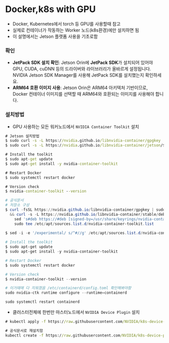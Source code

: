 # Docker,k8s with GPU

- Docker, Kubernetes에서 torch 등 GPU를 사용할때 참고
- 실제로 컨테이너가 작동하는 Worker 노드(k8s환경)에만 설치하면 됨
- 이 설명에서는 Jetson 플랫폼 사용을 기초로함



### 확인

- **JetPack SDK 설치 확인**: Jetson Orin에 **JetPack SDK**가 설치되어 있어야 GPU, CUDA, cuDNN 등의 드라이버와 라이브러리가 올바르게 설정됩니다. NVIDIA Jetson SDK Manager를 사용해 JetPack SDK를 설치했는지 확인하세요.
- **ARM64 호환 이미지 사용**: Jetson Orin은 ARM64 아키텍처 기반이므로, Docker 컨테이너 이미지를 선택할 때 ARM64와 호환되는 이미지를 사용해야 합니다.





### 설치방법

- GPU 사용하는 모든 워커노드에서 `NVIDIA Container Toolkit` 설치

```cmd
# Jetson 설치방법
$ sudo curl -s -L https://nvidia.github.io/libnvidia-container/gpgkey | sudo apt-key add -
$ sudo curl -s -L https://nvidia.github.io/libnvidia-container/jetson/$(. /etc/nv_tegra_release; echo $JETSON_ARCH)/nvidia-l4t-apt-source.list | sudo tee /etc/apt/sources.list.d/nvidia-container-toolkit.list

# Install the toolkit
$ sudo apt-get update
$ sudo apt-get install -y nvidia-container-toolkit

# Restart Docker
$ sudo systemctl restart docker

# Version check
$ nvidia-container-toolkit --version
```





```powershell
# 공식문서
# 저장소 구성
$ curl -fsSL https://nvidia.github.io/libnvidia-container/gpgkey | sudo gpg --dearmor -o /usr/share/keyrings/nvidia-container-toolkit-keyring.gpg \
  && curl -s -L https://nvidia.github.io/libnvidia-container/stable/deb/nvidia-container-toolkit.list | \
    sed 's#deb https://#deb [signed-by=/usr/share/keyrings/nvidia-container-toolkit-keyring.gpg] https://#g' | \
    sudo tee /etc/apt/sources.list.d/nvidia-container-toolkit.list

$ sed -i -e '/experimental/ s/^#//g' /etc/apt/sources.list.d/nvidia-container-toolkit.list    
    
# Install the toolkit
$ sudo apt-get update
$ sudo apt-get install -y nvidia-container-toolkit

# Restart Docker
$ sudo systemctl restart docker

# Version check
$ nvidia-container-toolkit --version

# 이거때매 다 지워졌음 /etc/containerd/config.toml 확인해봐야함
sudo nvidia-ctk runtime configure --runtime=containerd 

sudo systemctl restart containerd
```



- 클러스터전체에 한번만 마스터노드에서 `NVIDIA Device Plugin` 설치

```cmd
# kubectl apply -f https://raw.githubusercontent.com/NVIDIA/k8s-device-plugin/v0.11.0/nvidia-device-plugin.yml

# 공식문서로 재설치함
kubectl create -f https://raw.githubusercontent.com/NVIDIA/k8s-device-plugin/v0.16.2/deployments/static/nvidia-device-plugin.yml
```

